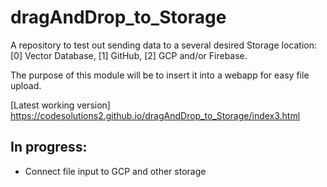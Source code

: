 # dragAndDrop_to_Storage

A repository to test out sending data to a several desired Storage location: [0] Vector Database, [1] GitHub, [2] GCP and/or Firebase. 

The purpose of this module will be to insert it into a webapp for easy file upload.

[Latest working version] https://codesolutions2.github.io/dragAndDrop_to_Storage/index3.html

## In progress:
- Connect file input to GCP and other storage

